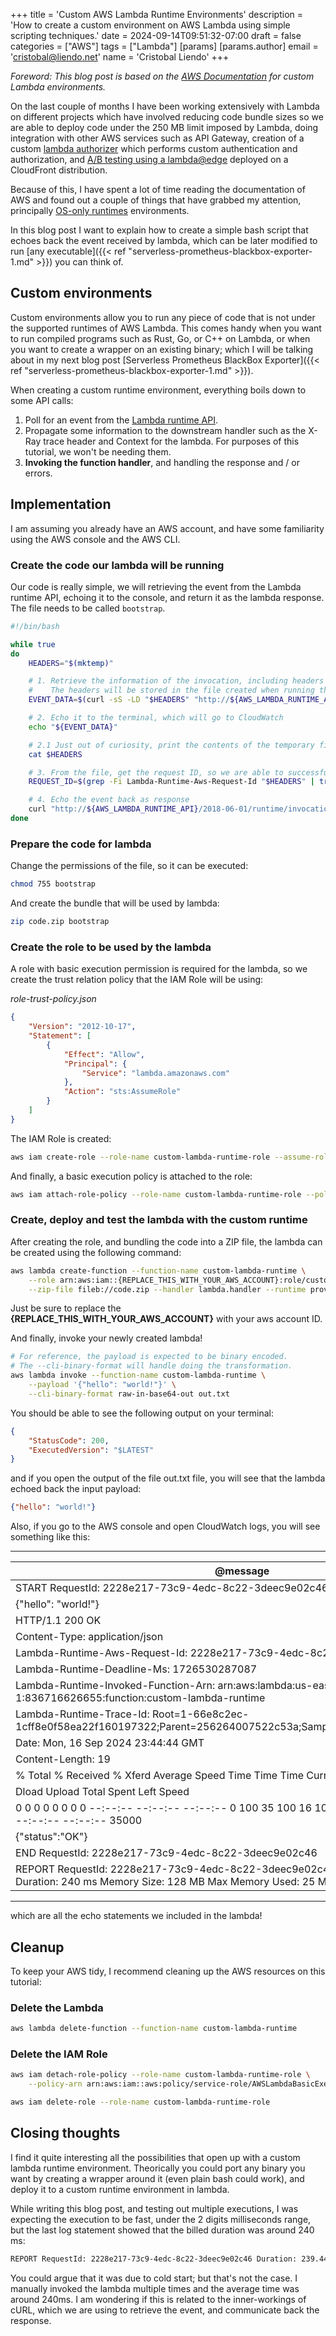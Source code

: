 +++
title = 'Custom AWS Lambda Runtime Environments'
description = 'How to create a custom environment on AWS Lambda using simple scripting techniques.'
date = 2024-09-14T09:51:32-07:00
draft = false
categories = ["AWS"]
tags = ["Lambda"]
[params]
    [params.author]
        email = 'cristobal@liendo.net'
        name = 'Cristobal Liendo'
+++

_Foreword: This blog post is based on the [AWS Documentation](https://docs.aws.amazon.com/lambda/latest/dg/runtimes-walkthrough.html) for custom Lambda environments._

On the last couple of months I have been working extensively with Lambda on different projects which have involved reducing code bundle sizes so we are able to deploy code under the 250 MB limit imposed by Lambda, doing integration with other AWS services such as API Gateway, creation of a custom [lambda authorizer](https://docs.aws.amazon.com/apigateway/latest/developerguide/apigateway-use-lambda-authorizer.html) which performs custom authentication and authorization, and [A/B testing using a lambda@edge](https://docs.aws.amazon.com/AmazonCloudFront/latest/DeveloperGuide/lambda-examples.html#lambda-examples-a-b-testing) deployed on a CloudFront distribution.

Because of this, I have spent a lot of time reading the documentation of AWS and found out a couple of things that have grabbed my attention, principally [OS-only runtimes](https://docs.aws.amazon.com/lambda/latest/dg/runtimes-provided.html) environments.

In this blog post I want to explain how to create a simple bash script that echoes back the event received by lambda, which can be later modified to run [any executable]({{< ref "serverless-prometheus-blackbox-exporter-1.md" >}}) you can think of.

## Custom environments
Custom environments allow you to run any piece of code that is not under the supported runtimes of AWS Lambda. This comes handy when you want to run compiled programs such as Rust, Go, or C++ on Lambda, or when you want to create a wrapper on an existing binary; which I will be talking about in my next blog post [Serverless Prometheus BlackBox Exporter]({{< ref "serverless-prometheus-blackbox-exporter-1.md" >}}).

When creating a custom runtime environment, everything boils down to some API calls:
1. Poll for an event from the [Lambda runtime API](https://docs.aws.amazon.com/lambda/latest/dg/runtimes-api.html).
2. Propagate some information to the downstream handler such as the X-Ray trace header and Context for the lambda. For purposes of this tutorial, we won't be needing them.
3. **Invoking the function handler**, and handling the response and / or errors.

## Implementation
I am assuming you already have an AWS account, and have some familiarity using the AWS console and the AWS CLI.

### Create the code our lambda will be running
Our code is really simple, we will retrieving the event from the Lambda runtime API, echoing it to the console, and return it as the lambda response. The file needs to be called `bootstrap`.

```bash
#!/bin/bash

while true
do
    HEADERS="$(mktemp)"

    # 1. Retrieve the information of the invocation, including headers and the payload of the event.
    #    The headers will be stored in the file created when running the mktemp command.
    EVENT_DATA=$(curl -sS -LD "$HEADERS" "http://${AWS_LAMBDA_RUNTIME_API}/2018-06-01/runtime/invocation/next")

    # 2. Echo it to the terminal, which will go to CloudWatch
    echo "${EVENT_DATA}"

    # 2.1 Just out of curiosity, print the contents of the temporary file
    cat $HEADERS

    # 3. From the file, get the request ID, so we are able to successfully comunicate the response
    REQUEST_ID=$(grep -Fi Lambda-Runtime-Aws-Request-Id "$HEADERS" | tr -d '[:space:]' | cut -d: -f2)

    # 4. Echo the event back as response
    curl "http://${AWS_LAMBDA_RUNTIME_API}/2018-06-01/runtime/invocation/$REQUEST_ID/response" -d "$EVENT_DATA"
done
```

### Prepare the code for lambda

Change the permissions of the file, so it can be executed:
```bash
chmod 755 bootstrap
```

And create the bundle that will be used by lambda:
```bash
zip code.zip bootstrap
```

### Create the role to be used by the lambda
A role with basic execution permission is required for the lambda, so we create the trust relation policy that the IAM Role will be using:

_role-trust-policy.json_
```json
{
    "Version": "2012-10-17",
    "Statement": [
        {
            "Effect": "Allow",
            "Principal": {
                "Service": "lambda.amazonaws.com"
            },
            "Action": "sts:AssumeRole"
        }
    ]
}
```

The IAM Role is created:
```bash
aws iam create-role --role-name custom-lambda-runtime-role --assume-role-policy file://role-trust-policy.json
```

And finally, a basic execution policy is attached to the role:
```bash
aws iam attach-role-policy --role-name custom-lambda-runtime-role --policy-arn arn:aws:iam::aws:policy/service-role/AWSLambdaBasicExecutionRole
```

### Create, deploy and test the lambda with the custom runtime
After creating the role, and bundling the code into a ZIP file, the lambda can be created using the following command:

```bash
aws lambda create-function --function-name custom-lambda-runtime \
    --role arn:aws:iam::{REPLACE_THIS_WITH_YOUR_AWS_ACCOUNT}:role/custom-lambda-runtime-role \
    --zip-file fileb://code.zip --handler lambda.handler --runtime provided.al2023
```

Just be sure to replace the **{REPLACE_THIS_WITH_YOUR_AWS_ACCOUNT}** with your aws account ID.

And finally, invoke your newly created lambda!

```bash
# For reference, the payload is expected to be binary encoded.
# The --cli-binary-format will handle doing the transformation.
aws lambda invoke --function-name custom-lambda-runtime \
    --payload '{"hello": "world!"}' \
    --cli-binary-format raw-in-base64-out out.txt
```

You should be able to see the following output on your terminal:
```json
{
    "StatusCode": 200,
    "ExecutedVersion": "$LATEST"
}
```

and if you open the output of the file out.txt file, you will see that the lambda echoed back the input payload:
```json
{"hello": "world!"}
```

Also, if you go to the AWS console and open CloudWatch logs, you will see something like this:

---
| @message |
| --- |
| START RequestId: 2228e217-73c9-4edc-8c22-3deec9e02c46 Version: $LATEST |
| {"hello": "world!"} |
| HTTP/1.1 200 OK |
| Content-Type: application/json |
| Lambda-Runtime-Aws-Request-Id: 2228e217-73c9-4edc-8c22-3deec9e02c46 |
| Lambda-Runtime-Deadline-Ms: 1726530287087 |
| Lambda-Runtime-Invoked-Function-Arn: arn:aws:lambda:us-east-1:836716626655:function:custom-lambda-runtime |
| Lambda-Runtime-Trace-Id: Root=1-66e8c2ec-1cff8e0f58ea22f160197322;Parent=256264007522c53a;Sampled=0;Lineage=1:7101cf12:0 |
| Date: Mon, 16 Sep 2024 23:44:44 GMT |
| Content-Length: 19 |
| % Total    % Received % Xferd  Average Speed   Time    Time     Time  Current |
| Dload  Upload   Total   Spent    Left  Speed |
| 0     0    0     0    0     0      0      0 --:--:-- --:--:-- --:--:--     0 100    35  100    16  100    19  19184  22781 --:--:-- --:--:-- --:--:-- 35000 |
| {"status":"OK"} |
| END RequestId: 2228e217-73c9-4edc-8c22-3deec9e02c46 |
| REPORT RequestId: 2228e217-73c9-4edc-8c22-3deec9e02c46 Duration: 239.44 ms Billed Duration: 240 ms Memory Size: 128 MB Max Memory Used: 25 MB |
---

which are all the echo statements we included in the lambda!

## Cleanup
To keep your AWS tidy, I recommend cleaning up the AWS resources on this tutorial:

### Delete the Lambda
```bash
aws lambda delete-function --function-name custom-lambda-runtime
```

### Delete the IAM Role
```bash
aws iam detach-role-policy --role-name custom-lambda-runtime-role \
    --policy-arn arn:aws:iam::aws:policy/service-role/AWSLambdaBasicExecutionRole

aws iam delete-role --role-name custom-lambda-runtime-role
```

## Closing thoughts
I find it quite interesting all the possibilities that open up with a custom lambda runtime environment. Theorically you could port any binary you want
by creating a wrapper around it (even plain bash could work), and deploy it to a custom runtime environment in lambda.

While writing this blog post, and testing out multiple executions, I was expecting the execution to be fast, under the 2 digits milliseconds range, but
the last log statement showed that the billed duration was around 240 ms:

```txt
REPORT RequestId: 2228e217-73c9-4edc-8c22-3deec9e02c46 Duration: 239.44 ms Billed Duration: 240 ms Memory Size: 128 MB Max Memory Used: 25 MB |
```

You could argue that it was due to cold start; but that's not the case. I manually invoked the lambda multiple times and the average time was around 240ms.
I am wondering if this is related to the inner-workings of cURL, which we are using to retrieve the event, and communicate back the response.

[^1]: I mean, everything has to have a server, so nothing is really _serverless_.